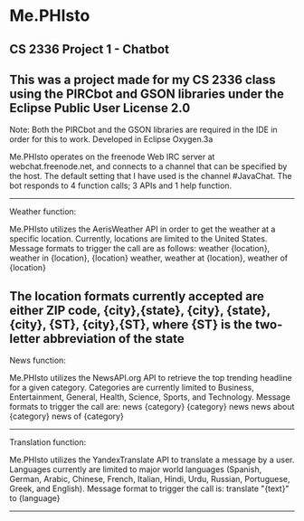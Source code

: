 # Me.PHIsto
CS 2336 Project 1 - Chatbot
--------------------------------------------------------------------------------------------------------------------------------
This was a project made for my CS 2336 class using the PIRCbot and GSON libraries under the Eclipse Public User License 2.0
--------------------------------------------------------------------------------------------------------------------------------

Note: Both the PIRCbot and the GSON libraries are required in the IDE in order for this to work. Developed in Eclipse Oxygen.3a

Me.PHIsto operates on the freenode Web IRC server at webchat.freenode.net, and connects to a channel that can be specified by the host. The default setting that I have used is the channel #JavaChat. The bot responds to 4 function calls; 3 APIs and 1 help function. 

--------------------------------------------------------------------------------------------------------------------------------
Weather function:

Me.PHIsto utilizes the AerisWeather API in order to get the weather at a specific location. Currently, locations are limited to the United States. Message formats to trigger the call are as follows:
    weather {location}, weather in {location}, {location} weather, weather at {location}, weather of {location}

The location formats currently accepted are either ZIP code, {city},{state}, {city}, {state}, {city}, {ST}, {city},{ST}, where {ST} is the two-letter abbreviation of the state
--------------------------------------------------------------------------------------------------------------------------------
News function:

Me.PHIsto utilizes the NewsAPI.org API to retrieve the top trending headline for a given category. Categories are currently limited to Business, Entertainment, General, Health, Science, Sports, and Technology. Message formats to trigger the call are:
    news {category}
    {category} news
    news about {category}
    news of {category}
   
--------------------------------------------------------------------------------------------------------------------------------
Translation function:

Me.PHIsto utilizes the YandexTranslate API to translate a message by a user. Languages currently are limited to major world languages (Spanish, German, Arabic, Chinese, French, Italian, Hindi, Urdu, Russian, Portuguese, Greek, and English). Message format to trigger the call is:
    translate "{text}" to {language}
    
--------------------------------------------------------------------------------------------------------------------------------
